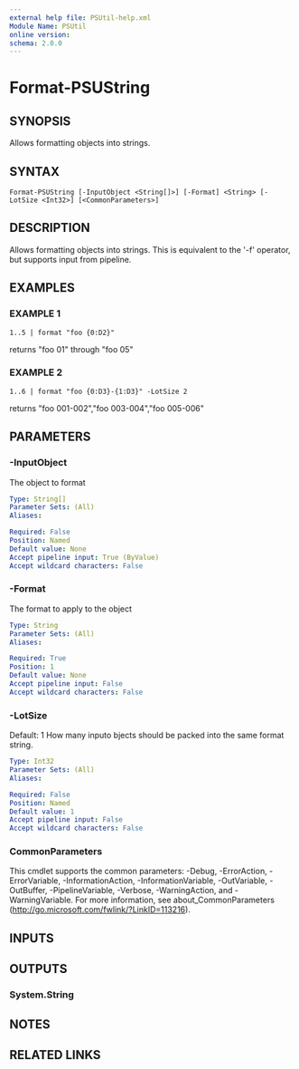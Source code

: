 ```yaml
---
external help file: PSUtil-help.xml
Module Name: PSUtil
online version:
schema: 2.0.0
---
```


# Format-PSUString

## SYNOPSIS
Allows formatting objects into strings.

## SYNTAX

```
Format-PSUString [-InputObject <String[]>] [-Format] <String> [-LotSize <Int32>] [<CommonParameters>]
```

## DESCRIPTION
Allows formatting objects into strings.
This is equivalent to the '-f' operator, but supports input from pipeline.

## EXAMPLES

### EXAMPLE 1
```
1..5 | format "foo {0:D2}"
```

returns "foo 01" through "foo 05"

### EXAMPLE 2
```
1..6 | format "foo {0:D3}-{1:D3}" -LotSize 2
```

returns "foo 001-002","foo 003-004","foo 005-006"

## PARAMETERS

### -InputObject
The object to format

```yaml
Type: String[]
Parameter Sets: (All)
Aliases:

Required: False
Position: Named
Default value: None
Accept pipeline input: True (ByValue)
Accept wildcard characters: False
```

### -Format
The format to apply to the object

```yaml
Type: String
Parameter Sets: (All)
Aliases:

Required: True
Position: 1
Default value: None
Accept pipeline input: False
Accept wildcard characters: False
```

### -LotSize
Default: 1
How many inputo bjects should be packed into the same format string.

```yaml
Type: Int32
Parameter Sets: (All)
Aliases:

Required: False
Position: Named
Default value: 1
Accept pipeline input: False
Accept wildcard characters: False
```

### CommonParameters
This cmdlet supports the common parameters: -Debug, -ErrorAction, -ErrorVariable, -InformationAction, -InformationVariable, -OutVariable, -OutBuffer, -PipelineVariable, -Verbose, -WarningAction, and -WarningVariable.
For more information, see about_CommonParameters (http://go.microsoft.com/fwlink/?LinkID=113216).

## INPUTS

## OUTPUTS

### System.String

## NOTES

## RELATED LINKS
